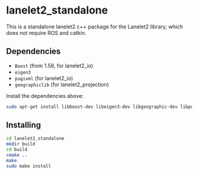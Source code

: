 # lanelet2_standalone
This is a standalone lanelet2 c++ package for the Lanelet2 library, which does not require ROS and catkin.
## Dependencies
- `Boost` (from 1.58, for lanelet2_io)
- `eigen3`
- `pugixml` (for lanelet2_io)
- `geographiclib` (for lanelet2_projection)

Install the dependencies above:
```sh
sudo apt-get install libboost-dev libeigen3-dev libgeographic-dev libpugixml-dev
```

## Installing
```sh
cd lanelet2_standalone
mkdir build
cd build
cmake ..
make
sudo make install
```
